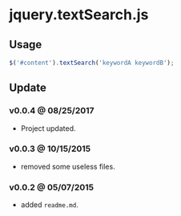 # jquery.textSearch.js

## Usage

```javascript
$('#content').textSearch('keywordA keywordB');
```

## Update

### v0.0.4 @ 08/25/2017

- Project updated.

### v0.0.3 @ 10/15/2015

- removed some useless files.

### v0.0.2 @ 05/07/2015

- added `readme.md`.
